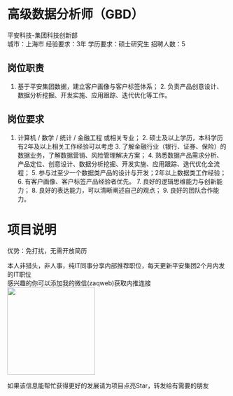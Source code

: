 # 高级数据分析师（GBD）
平安科技-集团科技创新部  
城市：上海市 经验要求：3年 学历要求：硕士研究生  招聘人数：5

## 岗位职责
1. 基于平安集团数据，建立客户画像与客户标签体系；
   2. 负责产品创意设计、数据分析挖掘、开发实施、应用跟踪、迭代优化等工作。

## 岗位要求
1. 计算机 / 数学 / 统计 / 金融工程 或相关专业；
   2. 硕士及以上学历，本科学历有2年及以上相关工作经验可以考虑
   3. 了解金融行业（银行、证券、保险）的数据业务，了解数据营销、风险管理解决方案；
   4. 熟悉数据产品需求分析、产品定位、创意设计、数据分析挖掘、开发实施、应用跟踪、迭代优化全流程；
   5. 参与过至少一个数据类产品的设计与开发；2年以上数据类工作经验；
   6. 有客户画像、客户标签产品经验者优先。
   7. 良好的逻辑思维能力与创新能力；
   8. 良好的表达能力，可以清晰阐述自己的观点；
   9. 良好的团队合作能力。

# 项目说明

优势：免打扰，无需开放简历

本人非猎头，非人事，纯IT同事分享内部推荐职位，每天更新平安集团2个月内发的IT职位  
感兴趣的你可以添加我的微信(zaqweb)获取内推连接  
<img src="https://github.com/zaqweb/PA-IT-JOBS/blob/master/WechatICode.jpeg"  height="200" width="200">

如果该信息能帮忙获得更好的发展请为项目点亮Star，转发给有需要的朋友




